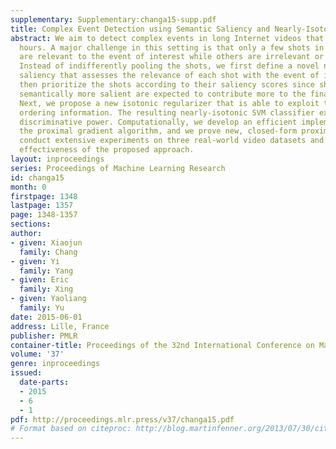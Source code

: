 ```yaml
---
supplementary: Supplementary:changa15-supp.pdf
title: Complex Event Detection using Semantic Saliency and Nearly-Isotonic SVM
abstract: We aim to detect complex events in long Internet videos that may last for
  hours. A major challenge in this setting is that only a few shots in a long video
  are relevant to the event of interest while others are irrelevant or even misleading.
  Instead of indifferently pooling the shots, we first define a novel notion of semantic
  saliency that assesses the relevance of each shot with the event of interest. We
  then prioritize the shots according to their saliency scores since shots that are
  semantically more salient are expected to contribute more to the final event detector.
  Next, we propose a new isotonic regularizer that is able to exploit the semantic
  ordering information. The resulting nearly-isotonic SVM classifier exhibits higher
  discriminative power. Computationally, we develop an efficient implementation using
  the proximal gradient algorithm, and we prove new, closed-form proximal steps. We
  conduct extensive experiments on three real-world video datasets and confirm the
  effectiveness of the proposed approach.
layout: inproceedings
series: Proceedings of Machine Learning Research
id: changa15
month: 0
firstpage: 1348
lastpage: 1357
page: 1348-1357
sections: 
author:
- given: Xiaojun
  family: Chang
- given: Yi
  family: Yang
- given: Eric
  family: Xing
- given: Yaoliang
  family: Yu
date: 2015-06-01
address: Lille, France
publisher: PMLR
container-title: Proceedings of the 32nd International Conference on Machine Learning
volume: '37'
genre: inproceedings
issued:
  date-parts:
  - 2015
  - 6
  - 1
pdf: http://proceedings.mlr.press/v37/changa15.pdf
# Format based on citeproc: http://blog.martinfenner.org/2013/07/30/citeproc-yaml-for-bibliographies/
---
```

